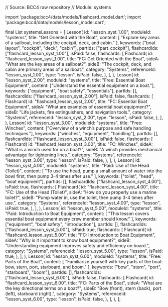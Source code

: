 // Source: BCC4 raw repository
// Module: systems

import 'package:bcc4/data/models/flashcard_model.dart';
import 'package:bcc4/data/models/lesson_model.dart';

final List<Lesson> systemsLessons = [
  Lesson(
    id: "lesson_syst_1.00",
    moduleId: "systems",
    title: "Get Oriented with the Boat",
    content: [
      "Explore key areas of a sailboat, including the cockpit, deck, and cabin."
    ],
    keywords: ["boat layout", "cockpit", "deck", "cabin"],
    partIds: ["part_cockpit"],
    flashcardIds: ["flashcard_lesson_syst_1.00"],
    isPaid: false,
    flashcards: [
      Flashcard(
        id: "flashcard_lesson_syst_1.00",
        title: "FC: Get Oriented with the Boat",
        sideA: "What are the key areas of a sailboat?",
        sideB: "The cockpit, deck, and cabin are primary areas of a sailboat.",
        category: "Systems",
        referenceId: "lesson_syst_1.00",
        type: "lesson",
        isPaid: false,
      ),
    ],
  ),
  Lesson(
    id: "lesson_syst_2.00",
    moduleId: "systems",
    title: "Free: Essential Boat Equipment",
    content: ["Understand the essential equipment on a boat."],
    keywords: ["equipment", "boat safety", "essentials"],
    partIds: [],
    flashcardIds: ["flashcard_lesson_syst_2.00"],
    isPaid: false,
    flashcards: [
      Flashcard(
        id: "flashcard_lesson_syst_2.00",
        title: "FC: Essential Boat Equipment",
        sideA: "What are examples of essential boat equipment?",
        sideB: "Life jackets, fire extinguishers, and navigation tools.",
        category: "Systems",
        referenceId: "lesson_syst_2.00",
        type: "lesson",
        isPaid: false,
      ),
    ],
  ),
  Lesson(
    id: "lesson_syst_3.00",
    moduleId: "systems",
    title: "Free: Winches",
    content: ["Overview of a winch’s purpose and safe handling techniques."],
    keywords: ["winches", "equipment", "handling"],
    partIds: [],
    flashcardIds: ["flashcard_lesson_syst_3.00"],
    isPaid: false,
    flashcards: [
      Flashcard(
        id: "flashcard_lesson_syst_3.00",
        title: "FC: Winches",
        sideA: "What is a winch used for on a boat?",
        sideB: "A winch provides mechanical advantage for tightening lines.",
        category: "Systems",
        referenceId: "lesson_syst_3.00",
        type: "lesson",
        isPaid: false,
      ),
    ],
  ),
  Lesson(
    id: "lesson_syst_4.00",
    moduleId: "systems",
    title: "Paid: Use of the Head (Toilet)",
    content: [
      "To use the head, pump a small amount of water into the bowl first, then pump 3–4 times after use."
    ],
    keywords: ["toilet", "head", "boat equipment"],
    partIds: [],
    flashcardIds: ["flashcard_lesson_syst_4.00"],
    isPaid: true,
    flashcards: [
      Flashcard(
        id: "flashcard_lesson_syst_4.00",
        title: "FC: Use of the Head (Toilet)",
        sideA: "How do you properly use a marine toilet?",
        sideB: "Pump water in, use the toilet, then pump 3-4 times after use.",
        category: "Systems",
        referenceId: "lesson_syst_4.00",
        type: "lesson",
        isPaid: true,
      ),
    ],
  ),
  Lesson(
    id: "lesson_syst_5.00",
    moduleId: "systems",
    title: "Paid: Introduction to Boat Equipment",
    content: [
      "This lesson covers essential boat equipment every crew member should know."
    ],
    keywords: ["equipment", "boat safety", "introduction"],
    partIds: [],
    flashcardIds: ["flashcard_lesson_syst_5.00"],
    isPaid: true,
    flashcards: [
      Flashcard(
        id: "flashcard_lesson_syst_5.00",
        title: "FC: Introduction to Boat Equipment",
        sideA: "Why is it important to know boat equipment?",
        sideB:
            "Understanding equipment improves safety and efficiency on board.",
        category: "Systems",
        referenceId: "lesson_syst_5.00",
        type: "lesson",
        isPaid: true,
      ),
    ],
  ),
  Lesson(
    id: "lesson_syst_6.00",
    moduleId: "systems",
    title: "Free: Parts of the Boat",
    content: [
      "Familiarize yourself with key parts of the boat: bow, stern, port, starboard, and boom."
    ],
    keywords: ["bow", "stern", "port", "starboard", "boom"],
    partIds: [],
    flashcardIds: ["flashcard_lesson_syst_6.00"],
    isPaid: false,
    flashcards: [
      Flashcard(
        id: "flashcard_lesson_syst_6.00",
        title: "FC: Parts of the Boat",
        sideA: "What are the key directional terms on a boat?",
        sideB: "Bow (front), stern (back), port (left), starboard (right).",
        category: "Systems",
        referenceId: "lesson_syst_6.00",
        type: "lesson",
        isPaid: false,
      ),
    ],
  ),
];